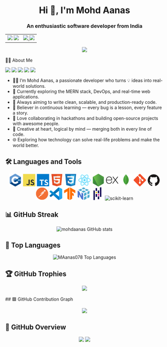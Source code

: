 <h1 align="center">Hi 👋, I'm Mohd Aanas</h1>
<h3 align="center">An enthusiastic software developer from India</h3>


<table width="100%">
  <tr>
    <td align="left">
      <img src="https://img.shields.io/badge/🚀-Building%20Next%20Big%20Thing-ff69b4?style=for-the-badge" />
      <img src="https://img.shields.io/badge/🌱-Currently%20Learning-00c853?style=for-the-badge" />
    </td>
    <td align="right">
      <a href="https://www.linkedin.com/in/mohd-aanas" target="_blank">
        <img src="https://img.shields.io/badge/📫-Connect%20on%20LinkedIn-0077b5?style=for-the-badge&logo=linkedin&logoColor=white" />
      </a>
      <a href="https://mohdaanas.netlify.app/" target="_blank">
        <img src="https://img.shields.io/badge/🌐-Portfolio-blueviolet?style=for-the-badge&logo=netlify" />
      </a>
    </td>
  </tr>
</table>




<div align="center">
  <img src="https://media.giphy.com/media/qgQUggAC3Pfv687qPC/giphy.gif" width="400" />
</div>



 🧑‍💻 About Me

<p>
  <img src="https://img.shields.io/badge/Code-Passionate-blue?style=for-the-badge&logo=github" />
  <img src="https://img.shields.io/badge/Hackathon-Enthusiast-orange?style=for-the-badge&logo=hackclub" />
  <img src="https://img.shields.io/badge/Tech-Explorer-red?style=for-the-badge&logo=linux" />
  <img src="https://img.shields.io/badge/Developer-Focused-yellow?style=for-the-badge&logo=visualstudiocode" />
  <img src="https://img.shields.io/badge/Open%20Source-Lover-brightgreen?style=for-the-badge&logo=github" />
</p>

- 👨‍💻 I’m Mohd Aanas, a passionate developer who turns 💡 ideas into real-world solutions.
- 🚀 Currently exploring the MERN stack, DevOps, and real-time web applications.
- 🎯 Always aiming to write clean, scalable, and production-ready code.
- 🧠 Believer in continuous learning — every bug is a lesson, every feature a story.
- 🤝 Love collaborating in hackathons and building open-source projects with awesome people.
- 🎨 Creative at heart, logical by mind — merging both in every line of code.
- 🌐 Exploring how technology can solve real-life problems and make the world better.

## 🛠️ Languages and Tools

<p align="center">
  <!-- Programming Languages -->
  <img src="https://raw.githubusercontent.com/devicons/devicon/master/icons/cplusplus/cplusplus-original.svg" alt="C++" width="40" height="40"/>
  <img src="https://raw.githubusercontent.com/devicons/devicon/master/icons/javascript/javascript-original.svg" alt="JavaScript" width="40" height="40"/>
  <img src="https://raw.githubusercontent.com/devicons/devicon/master/icons/typescript/typescript-original.svg" alt="TypeScript" width="40" height="40"/>
  <img src="https://raw.githubusercontent.com/devicons/devicon/master/icons/html5/html5-original.svg" alt="HTML5" width="40" height="40"/>
  <img src="https://raw.githubusercontent.com/devicons/devicon/master/icons/css3/css3-original.svg" alt="CSS3" width="40" height="40"/>

  <!-- Frontend / Backend -->
  <img src="https://raw.githubusercontent.com/devicons/devicon/master/icons/react/react-original.svg" alt="React" width="40" height="40"/>
  <img src="https://raw.githubusercontent.com/devicons/devicon/master/icons/nodejs/nodejs-original.svg" alt="Node.js" width="40" height="40"/>
  <img src="https://raw.githubusercontent.com/devicons/devicon/master/icons/express/express-original.svg" alt="Express" width="40" height="40"/>

  <!-- Database / Tools -->
  <img src="https://raw.githubusercontent.com/devicons/devicon/master/icons/mongodb/mongodb-original.svg" alt="MongoDB" width="40" height="40"/>
  <img src="https://raw.githubusercontent.com/devicons/devicon/master/icons/git/git-original.svg" alt="Git" width="40" height="40"/>
  <img src="https://raw.githubusercontent.com/devicons/devicon/master/icons/github/github-original.svg" alt="GitHub" width="40" height="40"/>
  <img src="https://raw.githubusercontent.com/devicons/devicon/master/icons/postman/postman-original.svg" alt="Postman" width="40" height="40"/>
  <img src="https://raw.githubusercontent.com/devicons/devicon/master/icons/vscode/vscode-original.svg" alt="VSCode" width="40" height="40"/>
   <!-- AI / ML Tools -->
  <img src="https://raw.githubusercontent.com/devicons/devicon/master/icons/tensorflow/tensorflow-original.svg" alt="TensorFlow" width="40" height="40"/>
  <img src="https://raw.githubusercontent.com/devicons/devicon/master/icons/numpy/numpy-original.svg" alt="NumPy" width="40" height="40"/>
  <img src="https://raw.githubusercontent.com/devicons/devicon/master/icons/pandas/pandas-original.svg" alt="Pandas" width="40" height="40"/>
  <img src="https://raw.githubusercontent.com/simple-icons/simple-icons/develop/icons/scikitlearn.svg" alt="scikit-learn" width="40" height="40"/>
</p>

## 📊 GitHub Streak

<p align="center">
  <img src="https://github-readme-stats.vercel.app/api?username=MAanas078&show_icons=true&theme=radical" alt="mohdaanas GitHub stats" />
</p>

## 🧠 Top Languages

<p align="center">
  <img src="https://github-readme-stats.vercel.app/api/top-langs/?username=MAanas078&layout=compact&theme=radical" alt="MAanas078 Top Languages" />
</p>

## 🏆 GitHub Trophies

<p align="center">
  <img src="https://github-profile-trophy.vercel.app/?username=MAanas078&theme=radical&no-frame=true&column=6" />
</p>
## 🟩 GitHub Contribution Graph

<p align="center">
  <img src="https://github-readme-activity-graph.vercel.app/graph?username=MAanas078&theme=radical" />
</p>

## 🚀 GitHub Overview

<p align="center">
  <img src="https://github-readme-stats.vercel.app/api?username=MAanas078&show_icons=true&theme=radical" height="165" />
  <img src="https://github-readme-stats.vercel.app/api/top-langs/?username=MAanas078&layout=compact&theme=radical" height="165"/>
</p>


